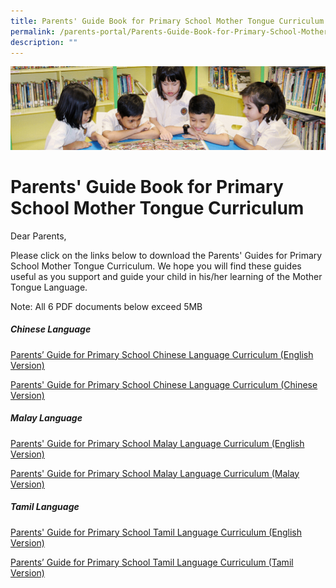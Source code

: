 ```yaml
---
title: Parents' Guide Book for Primary School Mother Tongue Curriculum
permalink: /parents-portal/Parents-Guide-Book-for-Primary-School-Mother-Tongue-Curriculum/
description: ""
---
```

![](/images/banner.gif)

Parents' Guide Book for Primary School Mother Tongue Curriculum
===============================================================

Dear Parents,  
  
Please click on the links below to download the Parents' Guides for Primary School Mother Tongue Curriculum. We hope you will find these guides useful as you support and guide your child in his/her learning of the Mother Tongue Language.

Note: All 6 PDF documents below exceed 5MB 
##### **Chinese Language**

[Parents’ Guide for Primary School Chinese Language Curriculum (English Version)](https://drive.google.com/file/d/1sZ8zFhrmpPJN6E-SzsK0uuyR31SApBKl/view?usp=sharing)

[Parents' Guide for Primary School Chinese Language Curriculum (Chinese Version)](https://drive.google.com/file/d/1qTX8qSJu87eDR5FgsRDns3qLLUr7YCKF/view?usp=sharing)


##### **Malay Language**

[Parents' Guide for Primary School Malay Language Curriculum (English Version)](https://drive.google.com/file/d/1EGjXQg9Gvr8-1iyaklMcF2al2tyfI7kZ/view?usp=sharing)

[Parents' Guide for Primary School Malay Language Curriculum (Malay Version)](https://drive.google.com/file/d/1vrgrNBTdx_rpQeX63krwaeal23EeQIro/view?usp=sharing)



##### **Tamil Language**

[Parents' Guide for Primary School Tamil Language Curriculum (English Version)](https://drive.google.com/file/d/1VaRCP88qRLmsRmTU14EJBizBY0ahTGpm/view?usp=sharing)

[Parents’ Guide for Primary School Tamil Language Curriculum (Tamil Version)](https://drive.google.com/file/d/1adYPxrKC_zmdvx5EJVvZRUMQWh2phDUV/view?usp=sharing)
